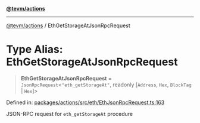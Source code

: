 [**@tevm/actions**](../README.md)

***

[@tevm/actions](../globals.md) / EthGetStorageAtJsonRpcRequest

# Type Alias: EthGetStorageAtJsonRpcRequest

> **EthGetStorageAtJsonRpcRequest** = `JsonRpcRequest`\<`"eth_getStorageAt"`, readonly \[`Address`, `Hex`, `BlockTag` \| `Hex`\]\>

Defined in: [packages/actions/src/eth/EthJsonRpcRequest.ts:163](https://github.com/evmts/tevm-monorepo/blob/main/packages/actions/src/eth/EthJsonRpcRequest.ts#L163)

JSON-RPC request for `eth_getStorageAt` procedure
